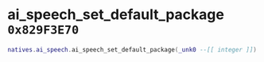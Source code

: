 # ai_speech_set_default_package `0x829F3E70`

```lua
natives.ai_speech.ai_speech_set_default_package(_unk0 --[[ integer ]])
```
